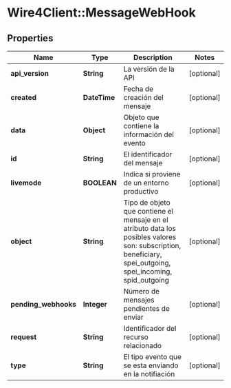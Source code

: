 # Wire4Client::MessageWebHook

## Properties
Name | Type | Description | Notes
------------ | ------------- | ------------- | -------------
**api_version** | **String** | La versión de la API | [optional] 
**created** | **DateTime** | Fecha de creación del mensaje | [optional] 
**data** | **Object** | Objeto que contiene la información del evento | [optional] 
**id** | **String** | El identificador del mensaje | [optional] 
**livemode** | **BOOLEAN** | Indica si proviene de un entorno productivo | [optional] 
**object** | **String** | Tipo de objeto  que contiene el mensaje en el atributo data los posibles valores son: subscription, beneficiary, spei_outgoing, spei_incoming, spid_outgoing  | [optional] 
**pending_webhooks** | **Integer** | Número de  mensajes pendientes de enviar | [optional] 
**request** | **String** | Identificador del recurso relacionado | [optional] 
**type** | **String** | El tipo evento que se esta enviando en la notifiación | [optional] 


